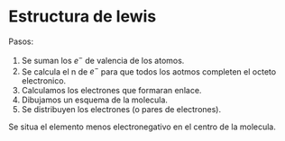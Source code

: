 # Estructura de lewis

Pasos:

1. Se suman los $e^-$ de valencia de los atomos.
1. Se calcula el n de $e^-$ para que todos los aotmos completen el octeto electronico.
1. Calculamos los electrones que formaran enlace.
1. Dibujamos un esquema de la molecula.
1. Se distribuyen los electrones (o pares de electrones). 

Se situa el elemento menos electronegativo en el centro de la molecula.
